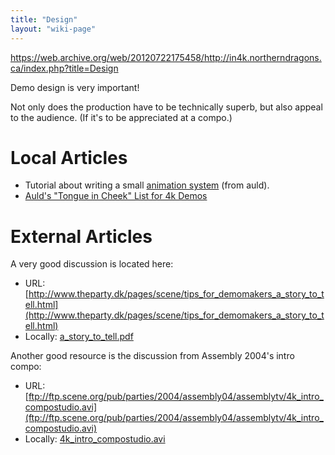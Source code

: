 ```yaml
---
title: "Design"
layout: "wiki-page"
---
```


https://web.archive.org/web/20120722175458/http://in4k.northerndragons.ca/index.php?title=Design

Demo design is very important!

Not only does the production have to be technically superb, but also appeal to the audience. (If it's to be appreciated at a compo.)

# Local Articles

* Tutorial about writing a small [animation system](animation-system) (from auld).
* [Auld's "Tongue in Cheek" List for 4k Demos](Aulds_TIC_List_for_4k_Demos)

# External Articles

A very good discussion is located here:

* URL: [http://www.theparty.dk/pages/scene/tips_for_demomakers_a_story_to_tell.html](http://www.theparty.dk/pages/scene/tips_for_demomakers_a_story_to_tell.html)
* Locally: [a_story_to_tell.pdf](ftp://ftp.untergrund.net/users/in4kadmin/files/a_story_to_tell.pdf)

Another good resource is the discussion from Assembly 2004's intro compo:

* URL: [ftp://ftp.scene.org/pub/parties/2004/assembly04/assemblytv/4k_intro_compostudio.avi](ftp://ftp.scene.org/pub/parties/2004/assembly04/assemblytv/4k_intro_compostudio.avi)
* Locally: [4k_intro_compostudio.avi](ftp://ftp.untergrund.net/users/in4kadmin/files/4k_intro_compostudio.avi)
